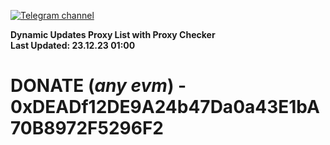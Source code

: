 [![Telegram channel](https://img.shields.io/endpoint?url=https://runkit.io/damiankrawczyk/telegram-badge/branches/master?url=https://t.me/n4z4v0d)](https://t.me/n4z4v0d) 

**Dynamic Updates Proxy List with Proxy Checker**  
**Last Updated: 23.12.23 01:00**

# DONATE (_any evm_) - 0xDEADf12DE9A24b47Da0a43E1bA70B8972F5296F2
